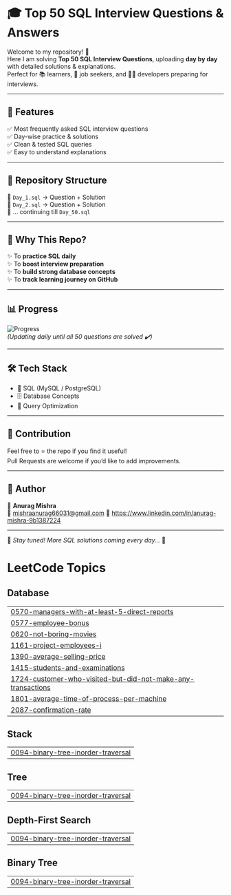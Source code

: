 # 🎓 Top 50 SQL Interview Questions & Answers  

Welcome to my repository! 🚀  
Here I am solving **Top 50 SQL Interview Questions**, uploading **day by day** with detailed solutions & explanations.  
Perfect for 📚 learners, 💼 job seekers, and 👨‍💻 developers preparing for interviews.  

---

## 🌟 Features  
✅ Most frequently asked SQL interview questions  
✅ Day-wise practice & solutions  
✅ Clean & tested SQL queries  
✅ Easy to understand explanations  

---

## 📂 Repository Structure  
📌 `Day_1.sql` → Question + Solution  
📌 `Day_2.sql` → Question + Solution  
📌 ... continuing till `Day_50.sql`  

---

## 🎯 Why This Repo?  
✨ To **practice SQL daily**  
✨ To **boost interview preparation**  
✨ To **build strong database concepts**  
✨ To **track learning journey on GitHub**  

---

## 📊 Progress  
![Progress](https://img.shields.io/badge/Progress-10%2F50-green?style=for-the-badge&logo=postgresql)  
*(Updating daily until all 50 questions are solved ✔️)*  

---

## 🛠️ Tech Stack  
- 🐘 SQL (MySQL / PostgreSQL)  
- 🗄️ Database Concepts  
- 📑 Query Optimization  

---

## 🤝 Contribution  
Feel free to ⭐ the repo if you find it useful!  
Pull Requests are welcome if you’d like to add improvements.  

---

## 📌 Author  
👤 **Anurag Mishra**  
📧 mishraanurag66031@gmail.com 
🔗 https://www.linkedin.com/in/anurag-mishra-9b1387224

---

🚀 *Stay tuned! More SQL solutions coming every day...* 🎉  

<!---LeetCode Topics Start-->
# LeetCode Topics
## Database
|  |
| ------- |
| [0570-managers-with-at-least-5-direct-reports](https://github.com/anurag4002/Top-SQL-50-Qs/tree/master/0570-managers-with-at-least-5-direct-reports) |
| [0577-employee-bonus](https://github.com/anurag4002/Top-SQL-50-Qs/tree/master/0577-employee-bonus) |
| [0620-not-boring-movies](https://github.com/anurag4002/Top-SQL-50-Qs/tree/master/0620-not-boring-movies) |
| [1161-project-employees-i](https://github.com/anurag4002/Top-SQL-50-Qs/tree/master/1161-project-employees-i) |
| [1390-average-selling-price](https://github.com/anurag4002/Top-SQL-50-Qs/tree/master/1390-average-selling-price) |
| [1415-students-and-examinations](https://github.com/anurag4002/Top-SQL-50-Qs/tree/master/1415-students-and-examinations) |
| [1724-customer-who-visited-but-did-not-make-any-transactions](https://github.com/anurag4002/Top-SQL-50-Qs/tree/master/1724-customer-who-visited-but-did-not-make-any-transactions) |
| [1801-average-time-of-process-per-machine](https://github.com/anurag4002/Top-SQL-50-Qs/tree/master/1801-average-time-of-process-per-machine) |
| [2087-confirmation-rate](https://github.com/anurag4002/Top-SQL-50-Qs/tree/master/2087-confirmation-rate) |
## Stack
|  |
| ------- |
| [0094-binary-tree-inorder-traversal](https://github.com/anurag4002/Top-SQL-50-Qs/tree/master/0094-binary-tree-inorder-traversal) |
## Tree
|  |
| ------- |
| [0094-binary-tree-inorder-traversal](https://github.com/anurag4002/Top-SQL-50-Qs/tree/master/0094-binary-tree-inorder-traversal) |
## Depth-First Search
|  |
| ------- |
| [0094-binary-tree-inorder-traversal](https://github.com/anurag4002/Top-SQL-50-Qs/tree/master/0094-binary-tree-inorder-traversal) |
## Binary Tree
|  |
| ------- |
| [0094-binary-tree-inorder-traversal](https://github.com/anurag4002/Top-SQL-50-Qs/tree/master/0094-binary-tree-inorder-traversal) |
<!---LeetCode Topics End-->